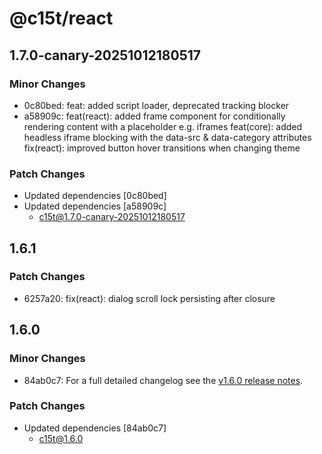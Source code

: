 # @c15t/react

## 1.7.0-canary-20251012180517

### Minor Changes

- 0c80bed: feat: added script loader, deprecated tracking blocker
- a58909c: feat(react): added frame component for conditionally rendering content with a placeholder e.g. iframes
  feat(core): added headless iframe blocking with the data-src & data-category attributes
  fix(react): improved button hover transitions when changing theme

### Patch Changes

- Updated dependencies [0c80bed]
- Updated dependencies [a58909c]
  - c15t@1.7.0-canary-20251012180517

## 1.6.1

### Patch Changes

- 6257a20: fix(react): dialog scroll lock persisting after closure

## 1.6.0

### Minor Changes

- 84ab0c7: For a full detailed changelog see the [v1.6.0 release notes](https://c15t.com/changelog/2025-09-08-v1.6.0).

### Patch Changes

- Updated dependencies [84ab0c7]
  - c15t@1.6.0
